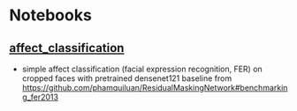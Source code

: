 # Notebooks

## [affect_classification](affect_classification.ipynb)
- simple affect classification (facial expression recognition, FER) on cropped faces with pretrained densenet121 baseline from https://github.com/phamquiluan/ResidualMaskingNetwork#benchmarking_fer2013
